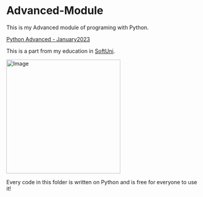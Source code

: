 # Advanced-Module

This is my Advanced module of programing with Python.

[Python Advanced - January2023](https://softuni.bg/trainings/3963/python-advanced-january-2023#lesson-49368)

This is a part from my education in [SoftUni](https://about.softuni.bg/). 

<img alt='Image' width="300px" src="https://softuni.bg/Content/images/open-graph/university-default-og.png"/>


Every code in this folder is written on Python and is free for everyone to use it!
